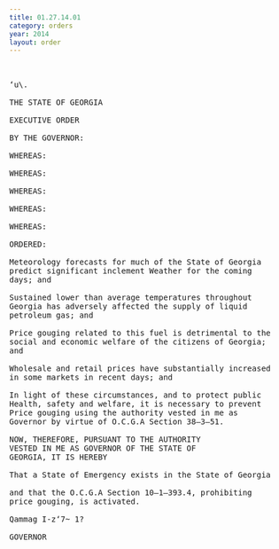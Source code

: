 ```yaml
---
title: 01.27.14.01
category: orders
year: 2014
layout: order
---
```


<pre> 

‘u\.

THE STATE OF GEORGIA

EXECUTIVE ORDER

BY THE GOVERNOR:

WHEREAS:

WHEREAS:

WHEREAS:

WHEREAS:

WHEREAS:

ORDERED:

Meteorology forecasts for much of the State of Georgia
predict significant inclement Weather for the coming
days; and

Sustained lower than average temperatures throughout
Georgia has adversely affected the supply of liquid
petroleum gas; and

Price gouging related to this fuel is detrimental to the
social and economic welfare of the citizens of Georgia;
and

Wholesale and retail prices have substantially increased
in some markets in recent days; and

In light of these circumstances, and to protect public
Health, safety and welfare, it is necessary to prevent
Price gouging using the authority vested in me as
Governor by virtue of O.C.G.A Section 38—3—51.

NOW, THEREFORE, PURSUANT TO THE AUTHORITY
VESTED IN ME AS GOVERNOR OF THE STATE OF
GEORGIA, IT IS HEREBY

That a State of Emergency exists in the State of Georgia

and that the O.C.G.A Section 10—1—393.4, prohibiting
price gouging, is activated.

Qammag I-z‘7~ 1?

GOVERNOR

</pre>
